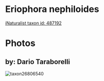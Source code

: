 
Eriophora nephiloides
=====================
  
[iNaturalist taxon id: 487192](https://www.inaturalist.org/taxa/487192)
# Photos

## by: Dario Taraborelli
  
![taxon26806540](https://inaturalist-open-data.s3.amazonaws.com/photos/29751867/medium.jpg)